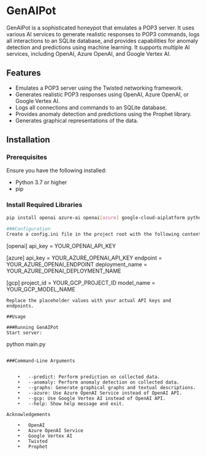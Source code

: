 # GenAIPot

GenAIPot is a sophisticated honeypot that emulates a POP3 server. It uses various AI services to generate realistic responses to POP3 commands, logs all interactions to an SQLite database, and provides capabilities for anomaly detection and predictions using machine learning. It supports multiple AI services, including OpenAI, Azure OpenAI, and Google Vertex AI.

## Features

- Emulates a POP3 server using the Twisted networking framework.
- Generates realistic POP3 responses using OpenAI, Azure OpenAI, or Google Vertex AI.
- Logs all connections and commands to an SQLite database.
- Provides anomaly detection and predictions using the Prophet library.
- Generates graphical representations of the data.

## Installation

### Prerequisites

Ensure you have the following installed:

- Python 3.7 or higher
- pip

### Install Required Libraries

```bash
pip install openai azure-ai openai[azure] google-cloud-aiplatform python-dotenv pandas scikit-learn fbprophet email asyncio sqlite3 matplotlib twisted```

###Configuration
Create a config.ini file in the project root with the following content:
```
[openai]
api_key = YOUR_OPENAI_API_KEY

[azure]
api_key = YOUR_AZURE_OPENAI_API_KEY
endpoint = YOUR_AZURE_OPENAI_ENDPOINT
deployment_name = YOUR_AZURE_OPENAI_DEPLOYMENT_NAME

[gcp]
project_id = YOUR_GCP_PROJECT_ID
model_name = YOUR_GCP_MODEL_NAME
```
Replace the placeholder values with your actual API keys and endpoints.

##Usage

###Running GenAIPot
Start server:
```
python main.py
```

###Command-Line Arguments


	•	--predict: Perform prediction on collected data.
	•	--anomaly: Perform anomaly detection on collected data.
	•	--graphs: Generate graphical graphs and textual descriptions.
	•	--azure: Use Azure OpenAI Service instead of OpenAI API.
	•	--gcp: Use Google Vertex AI instead of OpenAI API.
	•	--help: Show help message and exit.

Acknowledgements

	•	OpenAI
	•	Azure OpenAI Service
	•	Google Vertex AI
	•	Twisted
	•	Prophet

